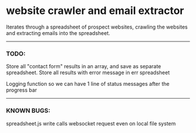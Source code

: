 # website crawler and email extractor  

Iterates through a spreadsheet of prospect websites, crawling the websites and extracting emails into the spreadsheet.

---
### TODO:

Store all "contact form" results in an array, and save as separate spreadsheet.
Store all results with error message in err spreadsheet

Logging function so we can have 1 line of status messages after the progress bar

---
### KNOWN BUGS:

spreadsheet.js write
	calls websocket request even on local file system
